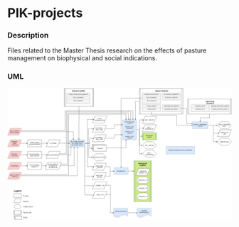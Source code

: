 # PIK-projects
### Description

Files related to the Master Thesis research on the effects of pasture management on biophysical and social indications.

### UML
![UML](Methodology%20-%20Master%20Thesis-UML.jpg)

